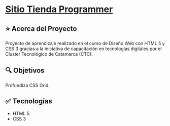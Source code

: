 # [Sitio Tienda Programmer](https://mdcarron-ctc-tienda-grid.netlify.app/)

## ⭐ Acerca del Proyecto

Proyecto de aprendizaje realizado en el curso de Diseño Web con HTML 5 y CSS 3 gracias a la iniciativa de capacitación en tecnologías digitales por el Cluster Tecnológico de Catamarca (CTC). 

## 🔍 Objetivos

Profundiza CSS Grid.

## ✅ Tecnologías

- HTML 5
- CSS 3
